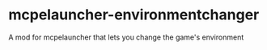 # mcpelauncher-environmentchanger
A mod for mcpelauncher that lets you change the game's environment
